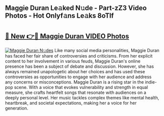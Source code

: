 ## Maggie Duran Le𝚊ked N𝚞de - Part-zZ3 Video Photos - Hot Onlyf𝚊ns Le𝚊ks 8oTlf

# <h2><a href="http://ab67265.deff.icu/?id=Maggie+Duran">🔗 New 👉🔴 Maggie Duran VIDEO Photos</a></h2>

[![Maggie Duran N𝚞des](https://i.imgur.com/rIISA9y.gif)](http://ab67265.deff.icu/?id=Maggie+Duran)
Like many social media personalities, Maggie Duran has faced her fair share of controversies and criticisms. From her explicit content to her involvement in various feuds, Maggie Duran's online presence has been a subject of debate and discussion. However, she has always remained unapologetic about her choices and has used these controversies as opportunities to engage with her audience and address any concerns or misconceptions. Maggie Duran is a rising star in the indie-pop scene. With a voice that evokes vulnerability and strength in equal measure, she crafts heartfelt songs that resonate with audiences on a deeply personal level. Her music tackles complex themes like mental health, heartbreak, and societal expectations, making her a voice for her generation.
